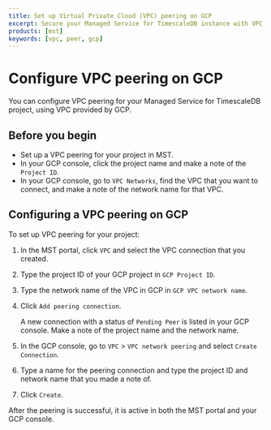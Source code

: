 ```yaml
---
title: Set up Virtual Private Cloud (VPC) peering on GCP
excerpt: Secure your Managed Service for TimescaleDB instance with VPC peering on GCP
products: [mst]
keywords: [vpc, peer, gcp]
---
```


# Configure VPC peering on GCP

You can configure VPC peering for your Managed Service for TimescaleDB project,
using VPC provided by GCP.

## Before you begin

*   Set up a VPC peering for your project in MST.
*   In your GCP console, click the project name and make a note of the `Project ID`.
*   In your GCP console, go to `VPC Networks`, find the VPC that you want to
    connect, and make a note of the network name for that VPC.

## Configuring a VPC peering on GCP

<Procedure>

To set up VPC peering for your project:

1.  In the MST portal, click `VPC` and select the VPC connection that you
    created.

1.  Type the project ID of your GCP project in `GCP Project ID`.

1.  Type the network name of the VPC in GCP in `GCP VPC network name`.

1.  Click `Add peering connection`.

    A new connection with a status of `Pending Peer` is listed in your GCP
    console. Make a note of the project name and the network name.

1.  In the GCP console, go to `VPC` > `VPC network peering` and select
    `Create Connection`.
1.  Type a name for the peering connection and type the project ID and network
    name that you made a note of.
1.  Click `Create`.

After the peering is successful, it is active in both the MST portal and your
GCP console.

</Procedure>

